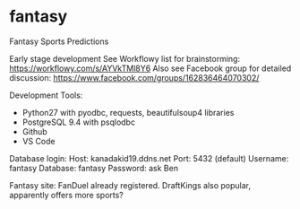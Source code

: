 # fantasy
Fantasy Sports Predictions

Early stage development
See Workflowy list for brainstorming: https://workflowy.com/s/AYVkTMl8Y6
Also see Facebook group for detailed discussion: https://www.facebook.com/groups/162836464070302/

Development Tools:
 - Python27 with pyodbc, requests, beautifulsoup4 libraries
 - PostgreSQL 9.4 with psqlodbc
 - Github
 - VS Code
 
Database login:
Host: kanadakid19.ddns.net
Port: 5432 (default)
Username: fantasy
Database: fantasy
Password: ask Ben

Fantasy site:
FanDuel already registered.
DraftKings also popular, apparently offers more sports?
